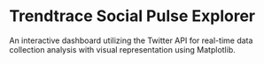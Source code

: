 # Trendtrace Social Pulse Explorer

An interactive dashboard utilizing the Twitter API for real-time data collection analysis with visual representation
using Matplotlib.

